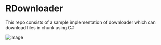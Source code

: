# RDownloader
This repo consists of a sample implementation of downloader which can download files in chunk using C#

![image](https://github.com/user-attachments/assets/19fa99f4-8e86-41b1-a5e3-b2a5b023c207)





